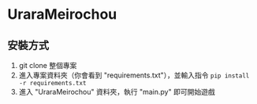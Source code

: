 # UraraMeirochou

## 安裝方式
1. git clone 整個專案
2. 進入專案資料夾（你會看到 "requirements.txt"），並輸入指令 `pip install -r requirements.txt`
3. 進入 "UraraMeirochou" 資料夾，執行 "main.py" 即可開始遊戲
